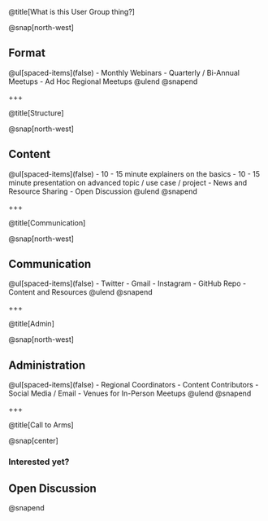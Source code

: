 @title[What is this User Group thing?]

@snap[north-west]
<h2>Format</h2>
@ul[spaced-items](false)
- Monthly Webinars
- Quarterly / Bi-Annual Meetups
- Ad Hoc Regional Meetups
@ulend
@snapend

+++

@title[Structure]

@snap[north-west]
<h2>Content</h2>
@ul[spaced-items](false)
- 10 - 15 minute explainers on the basics
- 10 - 15 minute presentation on advanced topic / use case / project
- News and Resource Sharing
- Open Discussion
@ulend
@snapend

+++

@title[Communication]

@snap[north-west]
<h2>Communication</h2>
@ul[spaced-items](false)
- Twitter
- Gmail
- Instagram
- GitHub Repo - Content and Resources
@ulend
@snapend

+++

@title[Admin]

@snap[north-west]
<h2>Administration</h2>
@ul[spaced-items](false)
- Regional Coordinators
- Content Contributors
- Social Media / Email
- Venues for In-Person Meetups
@ulend
@snapend

+++

@title[Call to Arms]

@snap[center]
<h3>Interested yet?</h3>
<h2>Open Discussion</h2>

@snapend
